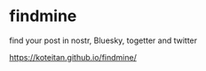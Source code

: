 # findmine
find your post in nostr, Bluesky, togetter and twitter

https://koteitan.github.io/findmine/
